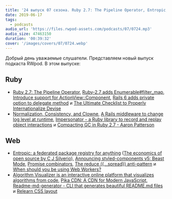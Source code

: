 ```yaml
---
title: '24 выпуск 07 сезона. Ruby 2.7: The Pipeline Operator, Entropic, Styled-components v5, Algorithm Visualizer, Impersonator и прочее'
date: 2019-06-17
tags:
  - podcasts
audio_url: 'https://files.rwpod-assets.com/podcasts/07/0724.mp3'
audio_size: 47463150
duration: '00:39:32'
cover: '/images/covers/07/0724.webp'
---
```


Добрый день уважаемые слушатели. Представляем новый выпуск подкаста RWpod. В этом выпуске:

## Ruby

- [Ruby 2.7: The Pipeline Operator](https://dev.to/baweaver/ruby-2-7-the-pipeline-operator-1b2d), [Ruby-2.7 adds Enumerable#filter_map](https://blog.mavenhive.in/ruby-2-7-adds-enumerable-filter-map-d84aad03b6d4), [Introduce support for ActionView::Component](https://github.com/rails/rails/pull/36388), [Rails 6 adds private option to delegate method](https://blog.bigbinary.com/2019/06/10/rails-6-adds-private-option-to-delegate-method.html) и [The Ultimate Checklist to Properly Internationalize Devise](https://dev.to/appsignal/the-ultimate-checklist-to-properly-internationalize-devise-59m6)
- [Normalization, Consistency, and Clowne](https://dev.to/evilmartians/normalization-consistency-and-clowne-44mn), [A Rails middleware to change log level at runtime](https://nebulab.it/blog/rails-middleware-change-log-level/), [Impersonator - a Ruby library to record and replay object interactions](https://github.com/jorgemanrubia/impersonator) и [Compacting GC in Ruby 2.7 - Aaron Patterson](https://www.youtube.com/watch?v=H8iWLoarTZc)

## Web

- [Entropic: a federated package registry for anything](https://github.com/entropic-dev/entropic) ([The economics of open source by C J Silverio](https://www.youtube.com/watch?v=MO8hZlgK5zc)), [Announcing styled-components v5: Beast Mode](https://medium.com/styled-components/announcing-styled-components-v5-beast-mode-389747abd987), [Promise combinators](https://v8.dev/features/promise-combinators), [The reduce ({...spread}) anti-pattern](https://www.richsnapp.com/blog/2019/06-09-reduce-spread-anti-pattern) и [When should you be using Web Workers?](https://staging.dassur.ma/things/when-workers/)
- [Algorithm Visualizer is an interactive online platform that visualizes algorithms from code](https://algorithm-visualizer.org/), [Pika CDN: A CDN for Modern JavaScript](https://www.pika.dev/cdn), [Readme-md-generator - CLI that generates beautiful README.md files](https://github.com/kefranabg/readme-md-generator) и [Relearn CSS layout](https://every-layout.dev/)
